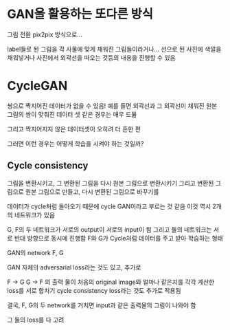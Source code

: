 # GAN을 활용하는 또다른 방식
그림 전환 pix2pix 방식으로...

label들로 된 그림을 각 사물에 맞게 채워진 그림들이라거나...
선으로 된 사진에 색깔을 채워넣거나
사진에서 외곽선을 따오는 것등의 내용을 진행할 수 있음

# CycleGAN
쌍으로 짝지어진 데이터가 없을 수 있음!
예를 들면
외곽선과 그 외곽선이 채워진 원본 그림의 쌍이 맞춰진 데이터 셋 같은 경우는 매우 드묾

그리고 짝지어지지 않은 데이터셋이 오히려 더 흔한 편

그러면 이런 경우는 어떻게 학습을 시켜야 하는 것일까?

## Cycle consistency
그림을 변환시키고, 그 변환된 그림을 다시 원본 그림으로 변환시키기
그리고 변환된 그림으로 원본 그림으로 만들고, 다시 변환된 그림으로 바꾸기를 

데이터가 cycle처럼 돌아오기 때문에 cycle GAN이라고 부르는 것 같음
이것 역시 2개의 네트워크가 있음

G, F의 두 네트워크가 서로의 output이 서로의 input이 됨
그리고 둘의 네트워크는 서로 반대 방향으로 동시에 진행함
F와 G가 Cycle처럼 데이터를 주고 받아 학습하는 형태

GAN의 network F, G

GAN 자체의 adversarial loss라는 것도 있고, 
추가로 

F -> G
G -> F 의 출력 물이 처음의 original image와 얼마나 같은지를 각각 계산한 loss를 서로 합치기
cycle consistency loss라는 것도 추가로 적용됨

결국, F, G의 두 network를 거치면 input과 같은 출력물의 그림이 나와야 함

그 둘의 loss를 다 고려
